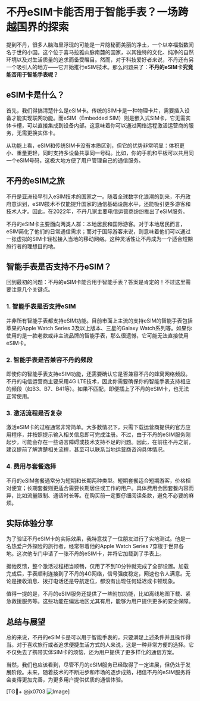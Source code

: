 # 不丹eSIM卡能否用于智能手表？一场跨越国界的探索

提到不丹，很多人脑海里浮现的可能是一片隐秘而美丽的净土，一个以幸福指数闻名于世的小国。这个位于喜马拉雅山脉南麓的国家，以其独特的文化、纯净的自然环境以及对生活质量的追求而备受瞩目。然而，对于科技爱好者来说，不丹还有另一个吸引人的地方——它开始推行eSIM技术。那么问题来了：**不丹的eSIM卡究竟能否用于智能手表呢？**

## eSIM卡是什么？

首先，我们得搞清楚什么是eSIM卡。传统的SIM卡是一种物理卡片，需要插入设备才能实现联网功能。而eSIM（Embedded SIM）则是嵌入式SIM卡，它无需实体卡槽，可以直接集成到设备内部。这意味着你可以通过网络远程激活运营商的服务，无需更换实体卡。

从功能上看，eSIM和传统SIM卡没有本质区别，但它的优势非常明显：体积更小、重量更轻，同时支持多设备共享同一号码。比如，你的手机和平板可以共用同一个eSIM号码，这极大地方便了用户管理自己的通信服务。

## 不丹的eSIM之旅

不丹是亚洲较早引入eSIM技术的国家之一。随着全球数字化浪潮的到来，不丹政府意识到，eSIM技术不仅能提升国家的通信基础设施水平，还能吸引更多游客和技术人才。因此，在2022年，不丹几家主要电信运营商纷纷推出了eSIM服务。

不丹的eSIM卡主要面向两类人群：本地居民和国际游客。对于本地居民而言，eSIM简化了他们的日常通信需求；而对于国际游客来说，则意味着他们可以通过一张虚拟的SIM卡轻松接入当地的移动网络。这种灵活性让不丹成为一个适合短期旅行者的理想目的地。

## 智能手表是否支持不丹eSIM？

回到最初的问题：不丹的eSIM卡能否用于智能手表？答案是肯定的！不过这里需要注意几个关键点。

### 1. **智能手表是否支持eSIM**
并非所有智能手表都支持eSIM功能。目前市面上主流的支持eSIM的智能手表包括苹果的Apple Watch Series 3及以上版本、三星的Galaxy Watch系列等。如果你使用的是一款老款或非主流品牌的智能手表，那么很遗憾，它可能无法直接使用eSIM卡。

### 2. **智能手表是否兼容不丹的频段**
即使你的智能手表支持eSIM功能，还需要确认它是否兼容不丹的蜂窝网络频段。不丹的电信运营商主要采用4G LTE技术，因此你需要确保你的智能手表支持相应的频段（如B3、B7、B41等）。如果不匹配，即便插上了不丹的eSIM卡，也无法正常使用。

### 3. **激活流程是否复杂**
激活eSIM卡的过程通常非常简单。大多数情况下，只需下载运营商提供的官方应用程序，并按照提示输入相关信息即可完成注册。不过，由于不丹的eSIM服务刚起步，可能会存在一些语言障碍或技术支持不足的问题。因此，在前往不丹之前，建议提前了解清楚相关流程，甚至可以联系当地运营商咨询具体情况。

### 4. **费用与套餐选择**
不丹的eSIM套餐通常分为短期和长期两种类型。短期套餐适合短期游客，价格相对便宜；长期套餐则更适合需要长期居住或工作的用户。具体费用会因套餐内容而异，比如流量限制、通话时长等。在购买前一定要仔细阅读条款，避免不必要的麻烦。

## 实际体验分享

为了验证不丹eSIM卡的实际效果，我特意找了一位朋友进行了实地测试。他是一名热爱户外探险的旅行者，经常带着他的Apple Watch Series 7穿梭于世界各地。这次他专门申请了一张不丹的eSIM卡，并将它加载到了手表上。

据他反馈，整个激活过程相当顺畅，仅用了不到10分钟就完成了全部设置。加载完成后，手表顺利连接到了不丹的4G网络，信号强度稳定，网速也令人满意。无论是接收消息、拨打电话还是导航定位，都没有出现任何延迟或卡顿现象。

值得一提的是，不丹的eSIM服务还提供了一些附加功能，比如离线地图下载、紧急救援服务等。这些功能在偏远地区尤其有用，能够为用户提供更多的安全保障。

## 总结与展望

总的来说，不丹的eSIM卡是可以用于智能手表的，只要满足上述条件并且操作得当。对于喜欢旅行或者追求便捷生活方式的人来说，这是一种非常方便的选择。它不仅免去了携带实体SIM卡的烦恼，还为用户提供了更多样化的通信方案。

当然，我们也应该看到，尽管不丹的eSIM服务已经取得了一定进展，但仍处于发展阶段。未来，随着技术的不断进步和市场的逐步成熟，相信不丹的eSIM服务将会变得更加完善，为更多用户提供优质的通信体验。

[TG💪+ @jx0703 ![Image](https://github.com/user-attachments/assets/dbca1d08-cadb-493c-b0ec-ad6f7a83f270)]
